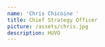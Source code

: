```yaml
---
name: 'Chris Chicoine '
title: Chief Strategy Officer
picture: /assets/chris.jpg
description: HUVO
---
```


